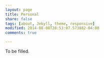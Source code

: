 ```yaml
---
layout: page
title: Personal
share: false
tags: [about, Jekyll, theme, responsive]
modified: 2014-08-08T20:53:07.573882-04:00
comments: true

---
```


To be filled.

                                                                                                                                                                 